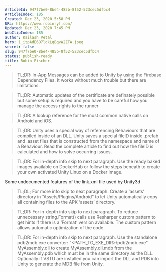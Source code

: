 ```yaml
---
ArticleId: 947f7be0-8be4-485b-8f52-523cec5dfbc4
ArticleIndex: 185
Created: Dec 23, 2020 5:58 PM
URL: https://www.robinryf.com/
Updated: Dec 23, 2020 7:45 PM
WebClipIndex: 185
author: Kailash Vetal
hero: 1_itpAdE6O7ldkLqBqvW2ZTA.jpeg
secret: false
slug: 947f7be0-8be4-485b-8f52-523cec5dfbc4
status: publish-ready
title: Robin Fischer
---
```

> TL;DR: In-App Messages can be added to Unity by using the Firebase Dependency Files. It works without much trouble but there are limitations.

> TL;DR: Automatic updates of the certificate are definately possible but some setup is required and you have to be careful how you manage the access rights to the runner

> TL;DR: A lookup reference for the most common native calls on Android and iOS.

> TL;DR: Unity uses a special way of referencing Behaviours that are compiled inside of an DLL. Unity saves a special fileID inside .prefab and .asset files that is constructed from the namespace and name of a Behaviour. Read the complete article to find out how the fileID is calculated and how to solve occurring issues.

> TL;DR: For in-depth info skip to next paragraph. Use the ready baked images available on DockerHub or follow the steps beneath to create your own activated Unity Linux on a Docker image.

Some undocumented features of the link.xml file used by Unity3d

> TL;DL; For more info skip to next paragraph. Create a ‘assets’ directory in “Assets/Plugins/Android” to let Unity automatically copy all containing files to the APK ‘assets’ directory.

> TL;DR: For in-depth info skip to next paragraph. To reduce unnecessary string.Format() calls use Resharper custom pattern to get hints if there is a ‘Format’ version available. The custom pattern allows automatic optimization of the code.

> TL;DR: For in-depth info skip to next paragraph. Use the standalone pdb2mdb.exe converter: "<PATH_TO_EXE_DIR>\pdb2mdb.exe" MyAssembly.dll to create MyAssembly.dll.mdb from the MyAssembly.pdb which must be in the same directory as the DLL. Optionally if VSTU are installed you can import the DLL and PDB into Unity to generate the MDB file from Unity.
